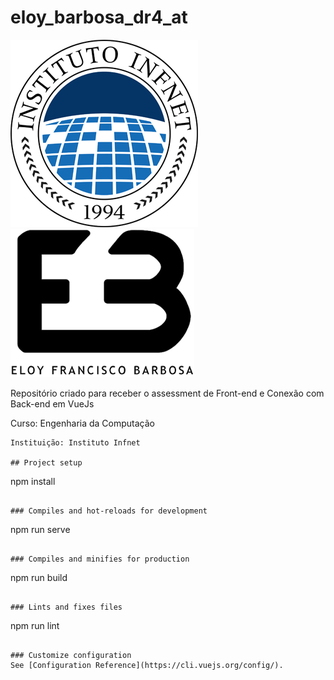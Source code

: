 # eloy_barbosa_dr4_at

![Infnet Logo](/src/assets/infnetlogo.png) ![Eloy Barbosa Logo](/src/assets/logo.png) 

 Repositório criado para receber o assessment de Front-end e Conexão com Back-end em VueJs

 Curso: Engenharia da Computação
 ```
 Instituição: Instituto Infnet

## Project setup
```
npm install
```

### Compiles and hot-reloads for development
```
npm run serve
```

### Compiles and minifies for production
```
npm run build
```

### Lints and fixes files
```
npm run lint
```

### Customize configuration
See [Configuration Reference](https://cli.vuejs.org/config/).
